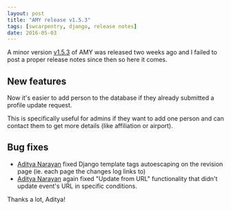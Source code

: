 ```yaml
---
layout: post
title: "AMY release v1.5.3"
tags: [swcarpentry, django, release notes]
date: 2016-05-03
---
```


A minor version [v1.5.3][] of AMY was released two weeks ago and I failed to
post a proper release notes since then so here it comes.

## New features

Now it's easier to add person to the database if they already submitted
a profile update request.

This is specifically useful for admins if they want to add one person and can
contact them to get more details (like affiliation or airport).

## Bug fixes

* [Aditya Narayan][] fixed Django template tags autoescaping on the revision
  page (ie. each page the changes log links to)
* [Aditya Narayan][] again fixed "Update from URL" functionality that didn't
  update event's URL in specific conditions.

Thanks a lot, Aditya!

  [v1.5.3]: https://github.com/swcarpentry/amy/milestones/v1.5.3
  [Aditya Narayan]: https://github.com/narayanaditya95

